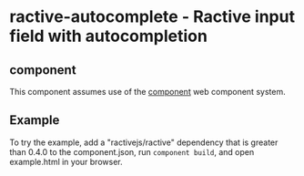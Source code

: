 ractive-autocomplete - Ractive input field with autocompletion
================================================================

component
---------
This component assumes use of the [component](http://component.io/) web component system.

Example
-------
To try the example, add a "ractivejs/ractive" dependency that is greater than 0.4.0 to the component.json, run ```component build```, and open example.html in your browser.
